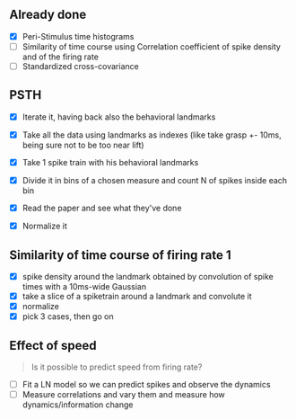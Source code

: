 ## Already done

- [x] Peri-Stimulus time histograms
- [ ] Similarity of time course using Correlation coefficient of spike density and of the firing rate
- [ ] Standardized cross-covariance

## PSTH

- [x] Iterate it, having back also the behavioral landmarks
- [x] Take all the data using landmarks as indexes (like take grasp +- 10ms, being sure not to be too near lift)
- [x] Take 1 spike train with his behavioral landmarks
- [x] Divide it in bins of a chosen measure and count N of spikes inside each bin
- [x] Read the paper and see what they've done
- [x] Normalize it


## Similarity of time course of firing rate 1

- [x] spike density around the landmark obtained by convolution of spike times with a 10ms-wide Gaussian
- [x] take a slice of a spiketrain around a landmark and convolute it
- [x] normalize
- [x] pick 3 cases, then go on

## Effect of speed

> Is it possible to predict speed from firing rate?

- [ ] Fit a LN model so we can predict spikes and observe the dynamics
- [ ] Measure correlations and vary them and measure how dynamics/information change
